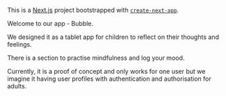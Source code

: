 This is a [Next.js](https://nextjs.org/) project bootstrapped with [`create-next-app`](https://github.com/vercel/next.js/tree/canary/packages/create-next-app).

Welcome to our app - Bubble.

We designed it as a tablet app for children to reflect on their thoughts and feelings. 

There is a section to practise mindfulness and log your mood. 

Currently, it is a proof of concept and only works for one user but we imagine it having user profiles with authentication and authorisation for adults.

